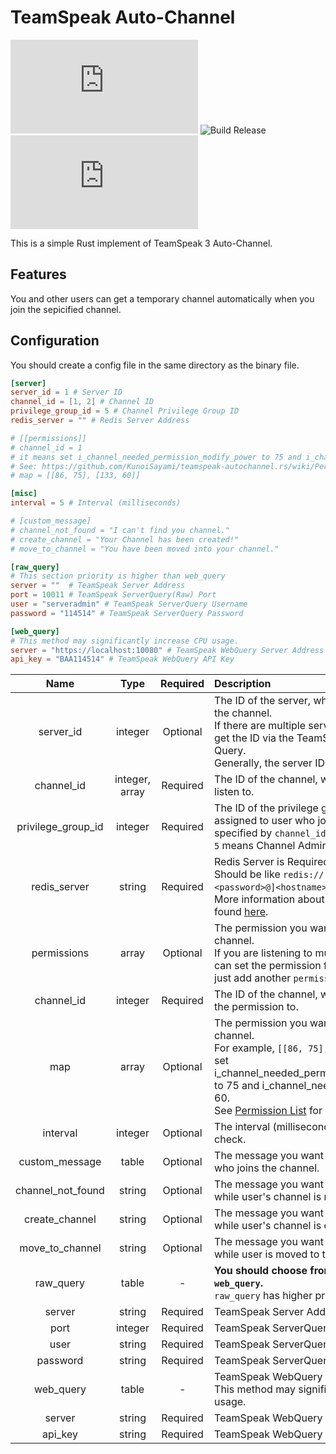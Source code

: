 # TeamSpeak Auto-Channel 
![GitHub](https://img.shields.io/github/license/KunoiSayami/teamspeak-autochannel.rs?style=for-the-badge) ![Build Release](https://img.shields.io/github/workflow/status/KunoiSayami/teamspeak-autochannel.rs/Build%20Releases?style=for-the-badge) ![GitHub release (latest SemVer)](https://img.shields.io/github/v/release/KunoiSayami/teamspeak-autochannel.rs?style=for-the-badge)

This is a simple Rust implement of TeamSpeak 3 Auto-Channel.

## Features

You and other users can get a temporary channel automatically when you join the sepicified channel.

## Configuration

You should create a config file in the same directory as the binary file.
   
```toml
[server]
server_id = 1 # Server ID
channel_id = [1, 2] # Channel ID
privilege_group_id = 5 # Channel Privilege Group ID
redis_server = "" # Redis Server Address

# [[permissions]]
# channel_id = 1
# it means set i_channel_needed_permission_modify_power to 75 and i_channel_needed_delete_power to 60
# See: https://github.com/KunoiSayami/teamspeak-autochannel.rs/wiki/Permission-List for more key information
# map = [[86, 75], [133, 60]]

[misc]
interval = 5 # Interval (milliseconds)

# [custom_message]
# channel_not_found = "I can't find you channel."
# create_channel = "Your Channel has been created!"
# move_to_channel = "You have been moved into your channel."

[raw_query]
# This section priority is higher than web_query
server = ""  # TeamSpeak Server Address
port = 10011 # TeamSpeak ServerQuery(Raw) Port
user = "serveradmin" # TeamSpeak ServerQuery Username
password = "114514" # TeamSpeak ServerQuery Password

[web_query]
# This method may significantly increase CPU usage.
server = "https://localhost:10080" # TeamSpeak WebQuery Server Address
api_key = "BAA114514" # TeamSpeak WebQuery API Key
```

| Name | Type | Required |Description | 
| :---: | :---: | :---: | :--- |
| server_id  | integer | Optional |The ID of the server, which you want to get the channel. <br>If there are multiple servers running, you can get the ID via the TeamSpeak 3 Server Query. <br>Generally, the server ID is `1`. | 
| channel_id | integer, array | Required | The ID of the channel, which you want to listen to. | 
| privilege_group_id | integer | Required |The ID of the privilege group, which will be assigned to user who joins the channel specified by `channel_id`. <br>`5` means Channel Admin Generally. | 
| redis_server | string | Required |Redis Server is Required. Redis Server Should be like `redis://[<username>][:<password>@]<hostname>[:port][/<db>]`. <br>More information about Redis URL can be found [here](https://docs.rs/redis/latest/redis/#connection-parameters). |
| permissions | array | Optional |The permission you want to set to the channel.<br>If you are listening to multiple channels, you can set the permission for each channel by just add another `permissions` section. |
| channel_id | integer | Required |The ID of the channel, which you want to add the permission to. |
| map | array | Optional |The permission you want to set to the channel. <br>For example, `[[86, 75], [133, 60]]` means set i_channel_needed_permission_modify_power to 75 and i_channel_needed_delete_power to 60. <br>See [Permission List](https://github.com/KunoiSayami/teamspeak-autochannel.rs/wiki/Permission-List) for more information. |
| interval | integer | Optional |The interval (milliseconds) between each check. |
| custom_message | table | Optional |The message you want to send to the user who joins the channel. |
| channel_not_found | string | Optional |The message you want to send to the user while user's channel is not found. |
| create_channel | string | Optional |The message you want to send to the user while user's channel is created. |
| move_to_channel | string | Optional |The message you want to send to the user while user is moved to the their channel. |
| raw_query | table | - | **You should choose from `raw_query` and `web_query`.**<br>`raw_query` has higher priority than `web_query`. |
| server | string | Required | TeamSpeak Server Address |
| port | integer | Required | TeamSpeak ServerQuery(Raw) Port |
| user | string | Required | TeamSpeak ServerQuery Username |
| password | string | Required | TeamSpeak ServerQuery Password |
| web_query | table | - | TeamSpeak WebQuery<br>This method may significantly increase CPU usage. |
| server | string | Required | TeamSpeak WebQuery Server Address |
| api_key | string | Required |TeamSpeak WebQuery API Key |

